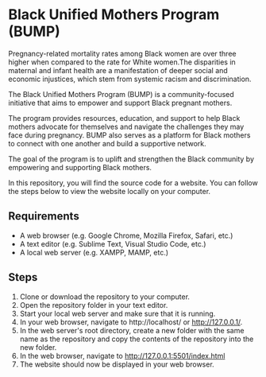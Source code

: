 # Black Unified Mothers Program (BUMP)

Pregnancy-related mortality rates among Black women are over three higher when compared to the rate for White women.The disparities in maternal and infant health are a manifestation of deeper social and economic injustices, which stem from systemic racism and discrimination. 

The Black Unified Mothers Program (BUMP) is a community-focused initiative that aims to empower and support Black pregnant mothers.

The program provides resources, education, and support to help Black mothers advocate for themselves and navigate the challenges they may face during pregnancy. BUMP also serves as a platform for Black mothers to connect with one another and build a supportive network.

The goal of the program is to uplift and strengthen the Black community by empowering and supporting Black mothers.

In this repository, you will find the source code for a website. You can follow the steps below to view the website locally on your computer.

## Requirements

* A web browser (e.g. Google Chrome, Mozilla Firefox, Safari, etc.)
* A text editor (e.g. Sublime Text, Visual Studio Code, etc.)
* A local web server (e.g. XAMPP, MAMP, etc.)

## Steps

1) Clone or download the repository to your computer.
2) Open the repository folder in your text editor. 
3) Start your local web server and make sure that it is running.
4) In your web browser, navigate to http://localhost/ or http://127.0.0.1/.
5) In the web server's root directory, create a new folder with the same name as the repository and copy the contents of the repository into the new folder.
6) In the web browser, navigate to http://127.0.0.1:5501/index.html
7) The website should now be displayed in your web browser.
